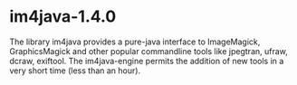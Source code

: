# im4java-1.4.0
The library im4java provides a pure-java interface to ImageMagick, GraphicsMagick and other popular commandline tools like jpegtran, ufraw, dcraw, exiftool. The im4java-engine permits the addition of new tools in a very short time (less than an hour).
